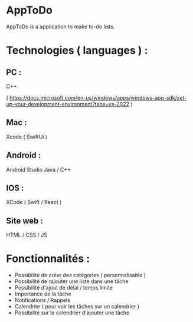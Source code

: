 # AppToDo
AppToDo is a application to make to-do lists.

# Technologies ( languages ) :

## PC :

C++

( https://docs.microsoft.com/en-us/windows/apps/windows-app-sdk/set-up-your-development-environment?tabs=vs-2022 )

## Mac : 

Xcode ( SwiftUi )

## Android : 

Android Studio 
Java / C++

## IOS : 
XCode ( Swift / React )

## Site web : 
HTML / CSS / JS

# Fonctionnalités : 

- Possibilité de créer des catégories ( personnalisable )
- Possibilité de rajouter une liste dans une tâche
- Possibilité d'ajout de délai / temps limite
- Importance de la tâche
- Notifications / Rappels 
- Calendrier ( pour voir les tâches sur un calendrier )
- Possibilité sur le calendrier d'ajouter une tâche 

